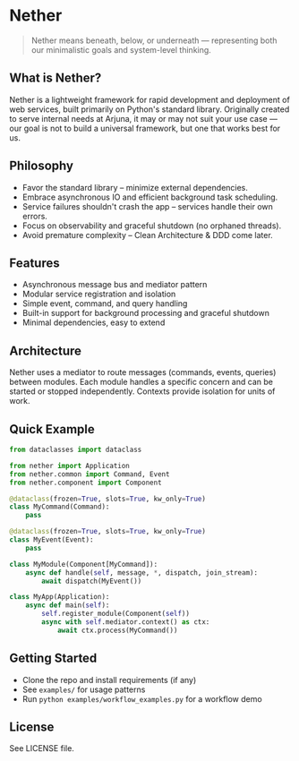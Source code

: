 # Nether

> Nether means beneath, below, or underneath — representing both our minimalistic goals and system-level thinking.

## What is Nether?

Nether is a lightweight framework for rapid development and deployment of web services, built primarily on Python's standard library. Originally created to serve internal needs at Arjuna, it may or may not suit your use case — our goal is not to build a universal framework, but one that works best for us.

## Philosophy

- Favor the standard library – minimize external dependencies.
- Embrace asynchronous IO and efficient background task scheduling.
- Service failures shouldn't crash the app – services handle their own errors.
- Focus on observability and graceful shutdown (no orphaned threads).
- Avoid premature complexity – Clean Architecture & DDD come later.

## Features

- Asynchronous message bus and mediator pattern
- Modular service registration and isolation
- Simple event, command, and query handling
- Built-in support for background processing and graceful shutdown
- Minimal dependencies, easy to extend

## Architecture

Nether uses a mediator to route messages (commands, events, queries) between modules. Each module handles a specific concern and can be started or stopped independently. Contexts provide isolation for units of work.

## Quick Example

```python
from dataclasses import dataclass

from nether import Application
from nether.common import Command, Event
from nether.component import Component

@dataclass(frozen=True, slots=True, kw_only=True)
class MyCommand(Command):
    pass

@dataclass(frozen=True, slots=True, kw_only=True)
class MyEvent(Event):
    pass

class MyModule(Component[MyCommand]):
    async def handle(self, message, *, dispatch, join_stream):
        await dispatch(MyEvent())

class MyApp(Application):
    async def main(self):
        self.register_module(Component(self))
        async with self.mediator.context() as ctx:
            await ctx.process(MyCommand())

```

## Getting Started

- Clone the repo and install requirements (if any)
- See `examples/` for usage patterns
- Run `python examples/workflow_examples.py` for a workflow demo

## License

See LICENSE file.
